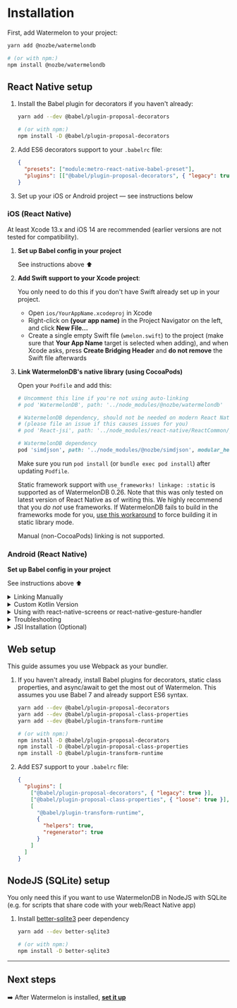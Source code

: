 # Installation

First, add Watermelon to your project:

```bash
yarn add @nozbe/watermelondb

# (or with npm:)
npm install @nozbe/watermelondb
```

## React Native setup

1. Install the Babel plugin for decorators if you haven't already:

   ```bash
   yarn add --dev @babel/plugin-proposal-decorators

   # (or with npm:)
   npm install -D @babel/plugin-proposal-decorators
   ```

2. Add ES6 decorators support to your `.babelrc` file:
   ```json
   {
     "presets": ["module:metro-react-native-babel-preset"],
     "plugins": [["@babel/plugin-proposal-decorators", { "legacy": true }]]
   }
   ```
3. Set up your iOS or Android project — see instructions below

### iOS (React Native)

At least Xcode 13.x and iOS 14 are recommended (earlier versions are not tested for compatibility).

1. **Set up Babel config in your project**

   See instructions above ⬆️

2. **Add Swift support to your Xcode project**:

   You only need to do this if you don't have Swift already set up in your project.

   - Open `ios/YourAppName.xcodeproj` in Xcode
   - Right-click on **(your app name)** in the Project Navigator on the left, and click **New File…**
   - Create a single empty Swift file (`wmelon.swift`) to the project (make sure that **Your App Name** target is selected when adding), and when Xcode asks, press **Create Bridging Header** and **do not remove** the Swift file afterwards

3. **Link WatermelonDB's native library (using CocoaPods)**

   Open your `Podfile` and add this:

   ```ruby
   # Uncomment this line if you're not using auto-linking
   # pod 'WatermelonDB', path: '../node_modules/@nozbe/watermelondb'

   # WatermelonDB dependency, should not be needed on modern React Native
   # (please file an issue if this causes issues for you)
   # pod 'React-jsi', path: '../node_modules/react-native/ReactCommon/jsi', modular_headers: true

   # WatermelonDB dependency
   pod 'simdjson', path: '../node_modules/@nozbe/simdjson', modular_headers: true
   ```

   Make sure you run `pod install` (or `bundle exec pod install`) after updating `Podfile`.

   Static framework support with `use_frameworks! linkage: :static` is supported as of WatermelonDB 0.26. Note that this was only tested on latest version of React Native as of writing this. We highly recommend that you _do not_ use frameworks. If WatermelonDB fails to build in the frameworks mode for you, [use this workaround](https://github.com/Nozbe/WatermelonDB/issues/1285#issuecomment-1381323060) to force building it in static library mode.

   Manual (non-CocoaPods) linking is not supported.

### Android (React Native)

**Set up Babel config in your project**

See instructions above ⬆️

<details>
  <summary>Linking Manually</summary>

By default, React Native uses **autolinking**, and **you don't need the steps below**! Only use this with old versions of React Native or if you opt out of autolinking.

1. In `android/settings.gradle`, add:

```gradle
include ':watermelondb'
project(':watermelondb').projectDir =
    new File(rootProject.projectDir, '../node_modules/@nozbe/watermelondb/native/android')
```

2. In `android/app/build.gradle`, add:

```gradle
// ...
dependencies {
    // ...
    implementation project(':watermelondb')  // ⬅️ This!
}
```

3. And finally, in `android/app/src/main/java/{YOUR_APP_PACKAGE}/MainApplication.java`, add:

```java
// ...
import com.nozbe.watermelondb.WatermelonDBPackage; // ⬅️ This!
// ...
@Override
protected List<ReactPackage> getPackages() {
  return Arrays.<ReactPackage>asList(
    new MainReactPackage(),
    new WatermelonDBPackage() // ⬅️ Here!
  );
}
```

</details>

<details>
  <summary>Custom Kotlin Version</summary>
  Make sure the kotlin version is set to 1.3.50 or above. Just set ext properties `kotlinVersion` in `android/build.gradle`, and WatermelonDB will use the specified kotlin version.

```gradle
buildscript {
    ext.kotlinVersion = '1.3.50'
}
```

</details>

<details>
  <summary>Using with react-native-screens or react-native-gesture-handler</summary>
  If you are using recent versions of react-native-screens or react-native-gesture-handler,
  you will need to set the kotlin version to 1.5.20 or above (see section above)
</details>

<details>
  <summary>Troubleshooting</summary>
  If you get this error:

> `Can't find variable: Symbol`

You're using an ancient version of JSC. Install [`jsc-android`](https://github.com/react-community/jsc-android-buildscripts) or Hermes.

</details>

<details>
  <summary>JSI Installation (Optional)</summary>

To enable fast, highly performant, synchronous JSI operation on Android, you need to take a few
additional steps manually.

1.  Make sure you have NDK installed (version `20.1.5948944` has been tested to work when writing this guide)
2.  In `android/settings.gradle`, add:

    ```gradle
    include ':watermelondb-jsi'
    project(':watermelondb-jsi').projectDir =
        new File(rootProject.projectDir, '../node_modules/@nozbe/watermelondb/native/android-jsi')
    ```

3.  In `android/app/build.gradle`, add:

    ```gradle
    // ...
    android {
      // ...
      packagingOptions {
         pickFirst '**/libc++_shared.so' // ⬅️ This (if missing)
      }
    }

    dependencies {
        // ...
        implementation project(':watermelondb-jsi') // ⬅️ This!
    }
    ```

4.  If you're using Proguard, in `android/app/proguard-rules.pro` add:
    ```
    -keep class com.nozbe.watermelondb.** { *; }
    ```
5.  And finally, in `android/app/src/main/java/{YOUR_APP_PACKAGE}/MainApplication.java`, add:

    ```java
    // ...
    import com.nozbe.watermelondb.jsi.WatermelonDBJSIPackage; // ⬅️ This!
    import com.facebook.react.bridge.JSIModulePackage; // ⬅️ This!
    // ...
    private final ReactNativeHost mReactNativeHost =
       new ReactNativeHost(this) {
         // ...

         @Override
         protected JSIModulePackage getJSIModulePackage() {
           return new WatermelonDBJSIPackage(); // ⬅️ This!
         }
       }

    ```

    or if you have **multiple** JSI Packages (for example, when using `reanimated`):

    ```java
    // ...
    import java.util.Arrays; // ⬅️ This!
    import com.facebook.react.bridge.JSIModuleSpec; // ⬅️ This!
    import com.facebook.react.bridge.JSIModulePackage; // ⬅️ This!
    import com.facebook.react.bridge.ReactApplicationContext; // ⬅️ This!
    import com.facebook.react.bridge.JavaScriptContextHolder; // ⬅️ This!
    import com.nozbe.watermelondb.jsi.WatermelonDBJSIPackage; // ⬅️ This!
    // ...
    private final ReactNativeHost mReactNativeHost =
       new ReactNativeHost(this) {
         // ...

         @Override
         protected JSIModulePackage getJSIModulePackage() {
           return new JSIModulePackage() {
             @Override
             public List<JSIModuleSpec> getJSIModules(
               final ReactApplicationContext reactApplicationContext,
               final JavaScriptContextHolder jsContext
             ) {
               List<JSIModuleSpec> modules = Arrays.asList();

               modules.addAll(new WatermelonDBJSIPackage().getJSIModules(reactApplicationContext, jsContext)); // ⬅️ This!
               // ⬅️ add more JSI packages here by conventions above, for example:
               // modules.addAll(new ReanimatedJSIModulePackage().getJSIModules(reactApplicationContext, jsContext));

               return modules;
             }
           };
         }
       }
    ```

#### Troubleshooting JSI issues

If you see a crash at launch similar to this after updating React Native:

```
signal 11 (SIGSEGV), code 2 (SEGV_ACCERR), fault addr 0x79193ac4a9
(...)
backtrace:
      (...)
      watermelondb::createMethod(facebook::jsi::Runtime&, facebook::jsi::Object&, char const*, unsigned int, std::__ndk1::function<facebook::jsi::Value (facebook::jsi::Runtime&, facebook::jsi::Value const*)>)+88
      watermelondb::Database::install(facebook::jsi::Runtime*)+96)
      (...)
```

… this is most likely due to broken `libc++_shared`. Run `./gradlew clean` from `native/android`, then try again.

</details>

## Web setup

This guide assumes you use Webpack as your bundler.

1. If you haven't already, install Babel plugins for decorators, static class properties, and async/await to get the most out of Watermelon. This assumes you use Babel 7 and already support ES6 syntax.

   ```bash
   yarn add --dev @babel/plugin-proposal-decorators
   yarn add --dev @babel/plugin-proposal-class-properties
   yarn add --dev @babel/plugin-transform-runtime

   # (or with npm:)
   npm install -D @babel/plugin-proposal-decorators
   npm install -D @babel/plugin-proposal-class-properties
   npm install -D @babel/plugin-transform-runtime
   ```

2. Add ES7 support to your `.babelrc` file:
   ```json
   {
     "plugins": [
       ["@babel/plugin-proposal-decorators", { "legacy": true }],
       ["@babel/plugin-proposal-class-properties", { "loose": true }],
       [
         "@babel/plugin-transform-runtime",
         {
           "helpers": true,
           "regenerator": true
         }
       ]
     ]
   }
   ```

## NodeJS (SQLite) setup

You only need this if you want to use WatermelonDB in NodeJS with SQLite (e.g. for scripts that share code with your web/React Native app)

1. Install [better-sqlite3](https://github.com/JoshuaWise/better-sqlite3) peer dependency

   ```sh
   yarn add --dev better-sqlite3

   # (or with npm:)
   npm install -D better-sqlite3
   ```

---

## Next steps

➡️ After Watermelon is installed, [**set it up**](./Setup.md)
